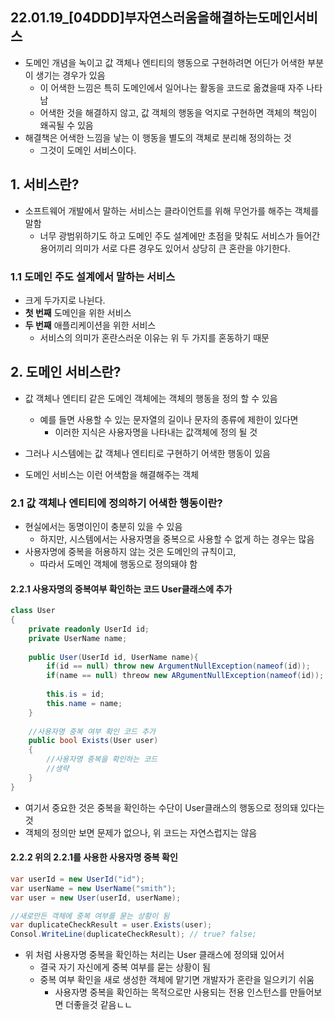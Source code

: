 ## 22.01.19_[04DDD]부자연스러움을해결하는도메인서비스

- 도메인 개념을 녹이고 값 객체나 엔티티의 행동으로 구현하려면 어딘가 어색한 부분이 생기는 경우가 있음
  - 이 어색한 느낌은 특히 도메인에서 일어나는 활동을 코드로 옮겼을때 자주 나타남
  - 어색한 것을 해결하지 않고, 값 객체의 행동을 억지로 구현하면 객체의 책임이 왜곡될 수 있음
- 해결책은 어색한 느낌을 낳는 이 행동을 별도의 객체로 분리해 정의하는 것
  - 그것이 도메인 서비스이다.

## 1. 서비스란?

- 소프트웨어 개발에서 말하는 서비스는 클라이언트를 위해 무언가를 해주는 객체를 말함
  - 너무 광범위하기도 하고 도메인 주도 설계에만 초점을 맞춰도 서비스가 들어간 용어끼리 의미가 서로 다른 경우도 있어서 상당히 큰 혼란을 야기한다.

### 1.1 도메인 주도 설계에서 말하는 서비스

- 크게 두가지로 나뉜다.
- **첫 번째** 도메인을 위한 서비스
- **두 번째** 애플리케이션을 위한 서비스
  - 서비스의 의미가 혼란스러운 이유는 위 두 가지를 혼동하기 때문

## 2. 도메인 서비스란?

- 값 객체나 엔티티 같은 도메인 객체에는 객체의 행동을 정의 할 수 있음
  - 예를 들면 사용할 수 있는 문자열의 길이나 문자의 종류에 제한이 있다면 
    - 이러한 지식은 사용자명을 나타내는 값객체에 정의 될 것

-  그러나 시스템에는 값 객체나 엔티티로 구현하기 어색한 행동이 있음
  - 도메인 서비스는 이런 어색함을 해결해주는 객체

### 2.1 값 객체나 엔티티에 정의하기 어색한 행동이란?

- 현실에서는 동명이인이 충분히 있을 수 있음
  - 하지만, 시스템에서는 사용자명을 중복으로 사용할 수 없게 하는 경우는 많음
- 사용자명에 중복을 허용하지 않는 것은 도메인의 규칙이고,
  - 따라서 도메인 객체에 행동으로 정의돼야 함

#### 2.2.1 사용자명의 중복여부 확인하는 코드 User클래스에 추가

```c#
class User
{
    private readonly UserId id;
    private UserName name;
    
    public User(UserId id, UserName name){
        if(id == null) throw new ArgumentNullException(nameof(id));
        if(name == null) threow new ARgumentNullException(nameof(id));
        
        this.is = id; 
        this.name = name;
    }
    
    //사용자명 중복 여부 확인 코드 추가
    public bool Exists(User user)
    {
        //사용자명 중복을 확인하는 코드
        //생략
    }
}
```

- 여기서 중요한 것은 중복을 확인하는 수단이 User클래스의 행동으로 정의돼 있다는 것
- 객체의 정의만 보면 문제가 없으나, 위 코드는 자연스럽지는 않음

#### 2.2.2 위의 2.2.1를 사용한 사용자명 중복 확인

```c#
var userId = new UserId("id");
var userName = new UserName("smith");
var user = new User(userId, userName);

//새로만든 객체에 중복 여부를 묻는 상황이 됨
var duplicateCheckResult = user.Exists(user);
Consol.WriteLine(duplicateCheckResult); // true? false;
```

- 위 처럼 사용자명 중복을 확인하는 처리는 User 클래스에 정의돼 있어서
  - 결국 자기 자신에게 중복 여부를 묻는 상황이 됨
  - 중복 여부 확인을 새로 생성한 객체에 맡기면 개발자가 혼란을 일으키기 쉬움
    - 사용자명 중복을 확인하는 목적으로만 사용되는 전용 인스턴스를 만들어보면 더좋을것 같음ㄴㄴ

